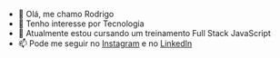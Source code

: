 - 👋 Olá, me chamo Rodrigo
- 👀 Tenho interesse por Tecnologia
- 🌱 Atualmente estou cursando um treinamento Full Stack JavaScript
- 📫 Pode me seguir no [Instagram](https://www.instagram.com/derodrigo/) e no [LinkedIn](https://www.linkedin.com/in/derodrigo/)
<!---
derodrig0/derodrig0 is a ✨ special ✨ repository because its `README.md` (this file) appears on your GitHub profile.
You can click the Preview link to take a look at your changes.

https://camo.githubusercontent.com/223112d5313a32be045fbd3964a9815e2559c2f1a24e37ea7c91599cea2e3cdf/68747470733a2f2f696d672e736869656c64732e696f2f62616467652f2d57696e646f77732d3030414445463f7374796c653d666c61742d737175617265266c6f676f3d77696e646f7773266c6f676f436f6c6f723d7768697465
--->
